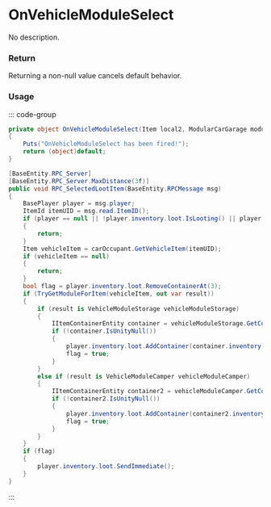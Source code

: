 # OnVehicleModuleSelect
<Badge type="info" text="Vehicle"/><Badge type="danger" text="Carbon Compatible"/><Badge type="warning" text="Oxide Compatible"/>
No description.
### Return
Returning a non-null value cancels default behavior.

### Usage
::: code-group
```csharp [Example]
private object OnVehicleModuleSelect(Item local2, ModularCarGarage modularCarGarage, BasePlayer local0)
{
	Puts("OnVehicleModuleSelect has been fired!");
	return (object)default;
}
```
```csharp [Source — Assembly-CSharp @ ModularCarGarage]
[BaseEntity.RPC_Server]
[BaseEntity.RPC_Server.MaxDistance(3f)]
public void RPC_SelectedLootItem(BaseEntity.RPCMessage msg)
{
	BasePlayer player = msg.player;
	ItemId itemUID = msg.read.ItemID();
	if (player == null || !player.inventory.loot.IsLooting() || player.inventory.loot.entitySource != this || !HasOccupant)
	{
		return;
	}
	Item vehicleItem = carOccupant.GetVehicleItem(itemUID);
	if (vehicleItem == null)
	{
		return;
	}
	bool flag = player.inventory.loot.RemoveContainerAt(3);
	if (TryGetModuleForItem(vehicleItem, out var result))
	{
		if (result is VehicleModuleStorage vehicleModuleStorage)
		{
			IItemContainerEntity container = vehicleModuleStorage.GetContainer();
			if (!container.IsUnityNull())
			{
				player.inventory.loot.AddContainer(container.inventory);
				flag = true;
			}
		}
		else if (result is VehicleModuleCamper vehicleModuleCamper)
		{
			IItemContainerEntity container2 = vehicleModuleCamper.GetContainer();
			if (!container2.IsUnityNull())
			{
				player.inventory.loot.AddContainer(container2.inventory);
				flag = true;
			}
		}
	}
	if (flag)
	{
		player.inventory.loot.SendImmediate();
	}
}

```
:::
